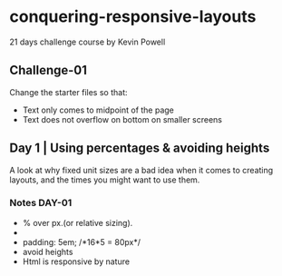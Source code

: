 # conquering-responsive-layouts
21 days challenge course by Kevin Powell

<h2>Challenge-01</h2>
Change the starter files so that:
<ul>
<li>Text only comes to midpoint of the page</li>
<li>Text does not overflow on bottom on smaller screens</li>
</ul>
<h2>Day 1 | Using percentages & avoiding heights</h2>
A look at why fixed unit sizes are a bad idea when it comes to creating layouts, and the times you might want to use them.

<h3>Notes DAY-01</h3>
<ul>
<li>% over px.(or relative sizing).<li>
<li>padding: 5em; /*16*5 = 80px*/ </li>
<li>avoid heights</li>
<li>Html is responsive by nature</li>
</ul>

